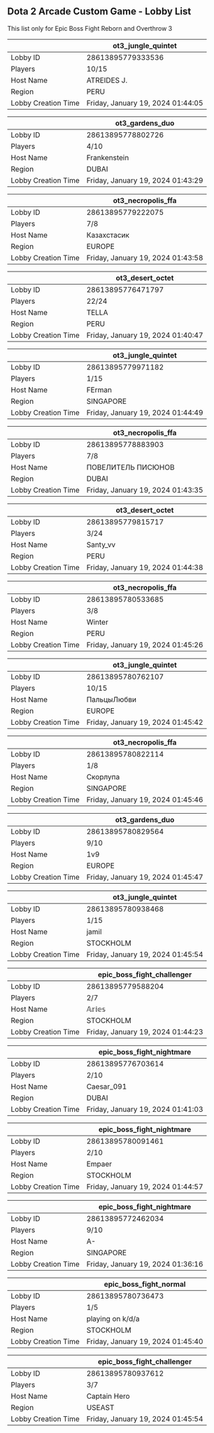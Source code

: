 ## Dota 2 Arcade Custom Game - Lobby List

This list only for Epic Boss Fight Reborn and Overthrow 3

|  | ot3_jungle_quintet |
| ------ | ------ |
| Lobby ID | 28613895779333536 |
| Players | 10/15 |
| Host Name | ATREIDES J. |
| Region | PERU |
| Lobby Creation Time | Friday, January 19, 2024 01:44:05 |


|  | ot3_gardens_duo |
| ------ | ------ |
| Lobby ID | 28613895778802726 |
| Players | 4/10 |
| Host Name | Frankenstein |
| Region | DUBAI |
| Lobby Creation Time | Friday, January 19, 2024 01:43:29 |


|  | ot3_necropolis_ffa |
| ------ | ------ |
| Lobby ID | 28613895779222075 |
| Players | 7/8 |
| Host Name | Казахстасик |
| Region | EUROPE |
| Lobby Creation Time | Friday, January 19, 2024 01:43:58 |


|  | ot3_desert_octet |
| ------ | ------ |
| Lobby ID | 28613895776471797 |
| Players | 22/24 |
| Host Name | TELLA |
| Region | PERU |
| Lobby Creation Time | Friday, January 19, 2024 01:40:47 |


|  | ot3_jungle_quintet |
| ------ | ------ |
| Lobby ID | 28613895779971182 |
| Players | 1/15 |
| Host Name | FErman |
| Region | SINGAPORE |
| Lobby Creation Time | Friday, January 19, 2024 01:44:49 |


|  | ot3_necropolis_ffa |
| ------ | ------ |
| Lobby ID | 28613895778883903 |
| Players | 7/8 |
| Host Name | ПОВЕЛИТЕЛЬ ПИСЮНОВ |
| Region | DUBAI |
| Lobby Creation Time | Friday, January 19, 2024 01:43:35 |


|  | ot3_desert_octet |
| ------ | ------ |
| Lobby ID | 28613895779815717 |
| Players | 3/24 |
| Host Name | Santy_vv |
| Region | PERU |
| Lobby Creation Time | Friday, January 19, 2024 01:44:38 |


|  | ot3_necropolis_ffa |
| ------ | ------ |
| Lobby ID | 28613895780533685 |
| Players | 3/8 |
| Host Name | Winter |
| Region | PERU |
| Lobby Creation Time | Friday, January 19, 2024 01:45:26 |


|  | ot3_jungle_quintet |
| ------ | ------ |
| Lobby ID | 28613895780762107 |
| Players | 10/15 |
| Host Name | ПальцыЛюбви |
| Region | EUROPE |
| Lobby Creation Time | Friday, January 19, 2024 01:45:42 |


|  | ot3_necropolis_ffa |
| ------ | ------ |
| Lobby ID | 28613895780822114 |
| Players | 1/8 |
| Host Name | Скорлупа |
| Region | SINGAPORE |
| Lobby Creation Time | Friday, January 19, 2024 01:45:46 |


|  | ot3_gardens_duo |
| ------ | ------ |
| Lobby ID | 28613895780829564 |
| Players | 9/10 |
| Host Name | 1v9 |
| Region | EUROPE |
| Lobby Creation Time | Friday, January 19, 2024 01:45:47 |


|  | ot3_jungle_quintet |
| ------ | ------ |
| Lobby ID | 28613895780938468 |
| Players | 1/15 |
| Host Name | jamil |
| Region | STOCKHOLM |
| Lobby Creation Time | Friday, January 19, 2024 01:45:54 |


|  | epic_boss_fight_challenger |
| ------ | ------ |
| Lobby ID | 28613895779588204 |
| Players | 2/7 |
| Host Name | 𝔸𝕣𝕚𝕖𝕤 |
| Region | STOCKHOLM |
| Lobby Creation Time | Friday, January 19, 2024 01:44:23 |


|  | epic_boss_fight_nightmare |
| ------ | ------ |
| Lobby ID | 28613895776703614 |
| Players | 2/10 |
| Host Name | Caesar_091 |
| Region | DUBAI |
| Lobby Creation Time | Friday, January 19, 2024 01:41:03 |


|  | epic_boss_fight_nightmare |
| ------ | ------ |
| Lobby ID | 28613895780091461 |
| Players | 2/10 |
| Host Name | Empaer |
| Region | STOCKHOLM |
| Lobby Creation Time | Friday, January 19, 2024 01:44:57 |


|  | epic_boss_fight_nightmare |
| ------ | ------ |
| Lobby ID | 28613895772462034 |
| Players | 9/10 |
| Host Name | A- |
| Region | SINGAPORE |
| Lobby Creation Time | Friday, January 19, 2024 01:36:16 |


|  | epic_boss_fight_normal |
| ------ | ------ |
| Lobby ID | 28613895780736473 |
| Players | 1/5 |
| Host Name | playing on k/d/a |
| Region | STOCKHOLM |
| Lobby Creation Time | Friday, January 19, 2024 01:45:40 |


|  | epic_boss_fight_challenger |
| ------ | ------ |
| Lobby ID | 28613895780937612 |
| Players | 3/7 |
| Host Name | Captain Hero |
| Region | USEAST |
| Lobby Creation Time | Friday, January 19, 2024 01:45:54 |


